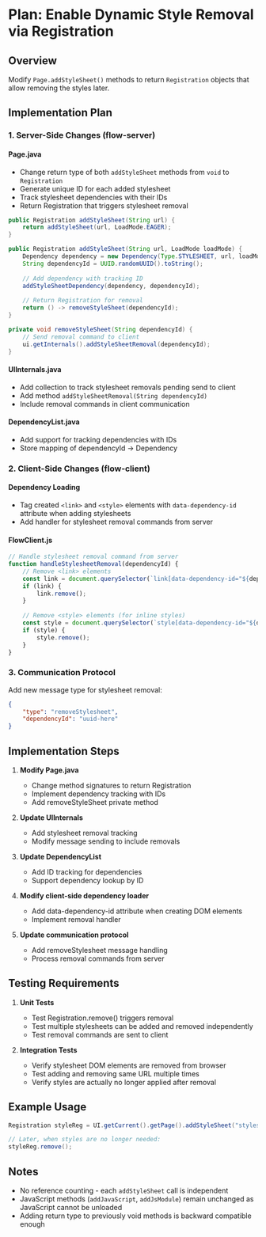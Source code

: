 # Plan: Enable Dynamic Style Removal via Registration

## Overview
Modify `Page.addStyleSheet()` methods to return `Registration` objects that allow removing the styles later.

## Implementation Plan

### 1. Server-Side Changes (flow-server)

#### Page.java
- Change return type of both `addStyleSheet` methods from `void` to `Registration`
- Generate unique ID for each added stylesheet
- Track stylesheet dependencies with their IDs
- Return Registration that triggers stylesheet removal

```java
public Registration addStyleSheet(String url) {
    return addStyleSheet(url, LoadMode.EAGER);
}

public Registration addStyleSheet(String url, LoadMode loadMode) {
    Dependency dependency = new Dependency(Type.STYLESHEET, url, loadMode);
    String dependencyId = UUID.randomUUID().toString();
    
    // Add dependency with tracking ID
    addStyleSheetDependency(dependency, dependencyId);
    
    // Return Registration for removal
    return () -> removeStyleSheet(dependencyId);
}

private void removeStyleSheet(String dependencyId) {
    // Send removal command to client
    ui.getInternals().addStyleSheetRemoval(dependencyId);
}
```

#### UIInternals.java
- Add collection to track stylesheet removals pending send to client
- Add method `addStyleSheetRemoval(String dependencyId)`
- Include removal commands in client communication

#### DependencyList.java
- Add support for tracking dependencies with IDs
- Store mapping of dependencyId -> Dependency

### 2. Client-Side Changes (flow-client)

#### Dependency Loading
- Tag created `<link>` and `<style>` elements with `data-dependency-id` attribute when adding stylesheets
- Add handler for stylesheet removal commands from server

#### FlowClient.js
```javascript
// Handle stylesheet removal command from server
function handleStylesheetRemoval(dependencyId) {
    // Remove <link> elements
    const link = document.querySelector(`link[data-dependency-id="${dependencyId}"]`);
    if (link) {
        link.remove();
    }
    
    // Remove <style> elements (for inline styles)
    const style = document.querySelector(`style[data-dependency-id="${dependencyId}"]`);
    if (style) {
        style.remove();
    }
}
```

### 3. Communication Protocol

Add new message type for stylesheet removal:
```json
{
    "type": "removeStylesheet",
    "dependencyId": "uuid-here"
}
```

## Implementation Steps

1. **Modify Page.java**
   - Change method signatures to return Registration
   - Implement dependency tracking with IDs
   - Add removeStyleSheet private method

2. **Update UIInternals**
   - Add stylesheet removal tracking
   - Modify message sending to include removals

3. **Update DependencyList**
   - Add ID tracking for dependencies
   - Support dependency lookup by ID

4. **Modify client-side dependency loader**
   - Add data-dependency-id attribute when creating DOM elements
   - Implement removal handler

5. **Update communication protocol**
   - Add removeStylesheet message handling
   - Process removal commands from server

## Testing Requirements

1. **Unit Tests**
   - Test Registration.remove() triggers removal
   - Test multiple stylesheets can be added and removed independently
   - Test removal commands are sent to client

2. **Integration Tests**
   - Verify stylesheet DOM elements are removed from browser
   - Test adding and removing same URL multiple times
   - Verify styles are actually no longer applied after removal

## Example Usage

```java
Registration styleReg = UI.getCurrent().getPage().addStyleSheet("styles/temporary.css");

// Later, when styles are no longer needed:
styleReg.remove();
```

## Notes
- No reference counting - each `addStyleSheet` call is independent
- JavaScript methods (`addJavaScript`, `addJsModule`) remain unchanged as JavaScript cannot be unloaded
- Adding return type to previously void methods is backward compatible enough